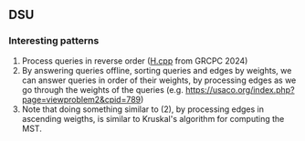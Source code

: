 ## DSU

### Interesting patterns

1. Process queries in reverse order ([H.cpp](../../codeforces/gym/105453_grcpc24/H.cpp) from GRCPC 2024)
2. By answering queries offline, sorting queries and edges by weights, we can answer queries in order of their weights, by processing edges as we go through the weights of the queries (e.g. https://usaco.org/index.php?page=viewproblem2&cpid=789)
3. Note that doing something similar to (2), by processing edges in ascending weigths, is similar to Kruskal's algorithm for computing the MST.
